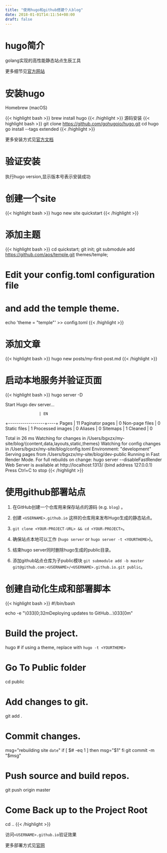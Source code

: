 ```yaml
---
title: "使用hugo和github搭建个人blog"
date: 2018-01-01T14:11:54+08:00
draft: false
---
```

# hugo简介
golang实现的高性能静态站点生辰工具

更多细节见[官方网站](https://gohugo.io/)
# 安装hugo
 Homebrew (macOS)

{{< highlight bash >}}
brew install hugo
{{< /highlight >}}
 源码安装
{{< highlight bash >}}
git clone https://github.com/gohugoio/hugo.git
cd hugo
go install --tags extended
{{< /highlight >}}

更多安装方式见[官方文档](https://gohugo.io/getting-started/installing/)

# 验证安装

  执行hugo version,显示版本号表示安装成功

# 创建一个site
{{< highlight bash >}}
hugo new site quickstart
{{< /highlight >}}

# 添加主题
{{< highlight bash >}}
cd quickstart;
git init;
git submodule add https://github.com/aos/temple.git themes/temple;

# Edit your config.toml configuration file
# and add the temple theme.
echo 'theme = "temple"' >> config.toml
{{< /highlight >}}
# 添加文章
{{< highlight bash >}}
hugo new posts/my-first-post.md
{{< /highlight >}}
# 启动本地服务并验证页面
{{< highlight bash >}}
hugo server -D

Start Hugo dev server...

                   | EN
+------------------+----+
  Pages            | 11
  Paginator pages  |  0
  Non-page files   |  0
  Static files     |  1
  Processed images |  0
  Aliases          |  0
  Sitemaps         |  1
  Cleaned          |  0

Total in 26 ms
Watching for changes in /Users/bgxzx/my-site/blog/{content,data,layouts,static,themes}
Watching for config changes in /Users/bgxzx/my-site/blog/config.toml
Environment: "development"
Serving pages from /Users/bgxzx/my-site/blog/dev-public
Running in Fast Render Mode. For full rebuilds on change: hugo server --disableFastRender
Web Server is available at http://localhost:1313/ (bind address 127.0.0.1)
Press Ctrl+C to stop
{{< /highlight >}}

# 使用github部署站点
1. 在GitHub创建一个仓库用来保存站点的源码  (e.g. `blog`) 。

2. 创建 `<USERNAME>.github.io` 这样的仓库用来发布Hugo生成的静态站点。

3. `git clone <YOUR-PROJECT-URL> && cd <YOUR-PROJECT>`。

4. 确保站点本地可以工作 (`hugo server` or `hugo server -t <YOURTHEME>`)。

5. 结束hugo server同时删除hugo生成的public目录。

6. 添加github站点仓库为子public模块 `git submodule add -b master git@github.com:<USERNAME>/<USERNAME>.github.io.git public`。

# 创建自动化生成和部署脚本
{{< highlight bash >}}
    #!/bin/bash

echo -e "\033[0;32mDeploying updates to GitHub...\033[0m"

# Build the project.
hugo # if using a theme, replace with `hugo -t <YOURTHEME>`

# Go To Public folder
cd public
# Add changes to git.
git add .

# Commit changes.
msg="rebuilding site `date`"
if [ $# -eq 1 ]
  then msg="$1"
fi
git commit -m "$msg"

# Push source and build repos.
git push origin master

# Come Back up to the Project Root
cd ..
{{< /highlight >}}

访问`<USERNAME>.github.io`验证效果

更多部署方式见[官网](https://gohugo.io/hosting-and-deployment/)